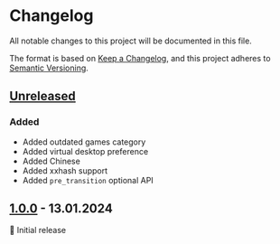 # Changelog

All notable changes to this project will be documented in this file.

The format is based on [Keep a Changelog](https://keepachangelog.com/en/1.1.0/),
and this project adheres to [Semantic Versioning](https://semver.org/spec/v2.0.0.html).

## [Unreleased]

### Added

- Added outdated games category
- Added virtual desktop preference
- Added Chinese
- Added xxhash support
- Added `pre_transition` optional API

## [1.0.0] - 13.01.2024

🚀 Initial release

<br>

[unreleased]: https://github.com/an-anime-team/anime-games-launcher/compare/1.0.0...master
[1.0.0]: https://github.com/an-anime-team/anime-games-launcher/releases/tag/1.0.0
